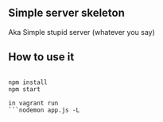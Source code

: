 ## Simple server skeleton
Aka Simple stupid server (whatever you say)

## How to use it

```node migrate

npm install
npm start

in vagrant run
```nodemon app.js -L
